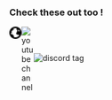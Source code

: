
### Check these out too !
[<img align='left' alt="rboud.ml" width='22px' src='https://raw.githubusercontent.com/iconic/open-iconic/master/svg/globe.svg' />][website]
[<img align='left' alt="youtube channel" width='22px' src='https://upload.wikimedia.org/wikipedia/commons/0/09/YouTube_full-color_icon_%282017%29.svg' />][ytb]
  
<br /><br />  
  
<img alt="discord tag" src='https://discord.c99.nl/widget/theme-3/690869031531446313.png' />

<br />  

<!--![Metrics](https://metrics.lecoq.io/rboudrouss?template=classic&base.metadata=0&isocalendar=1&languages=1&isocalendar.duration=half-year&languages.limit=8&languages.colors=github&languages.threshold=0%25&config.timezone=Europe%2FParis)  -->
 



[website]: https://rboud.ml/
[ytb]: https://www.youtube.com/channel/UCi-99XLL6EdjUwoeoLAi-PQ

